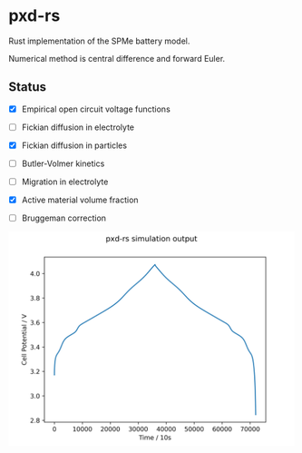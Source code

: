 # pxd-rs
Rust implementation of the SPMe battery model.

Numerical method is central difference and forward Euler.

## Status

- [x] Empirical open circuit voltage functions
- [ ] Fickian diffusion in electrolyte
- [x] Fickian diffusion in particles
- [ ] Butler-Volmer kinetics
- [ ] Migration in electrolyte
- [x] Active material volume fraction
- [ ] Bruggeman correction


![Current Status](current_status.png)
